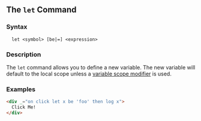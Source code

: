 
## The `let` Command

### Syntax

```ebnf
  let <symbol> [be|=] <expression>
```

### Description

The `let` command allows you to define a new variable.  The new variable will default to the local scope unless
a [variable scope modifier](/docs#variables_and_scope) is used.

### Examples

```html
<div _="on click let x be 'foo' then log x">
  Click Me!
</div>
```
